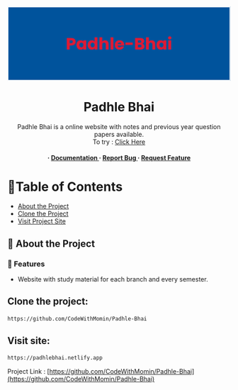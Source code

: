 <div align='center'>

<a href="https://padhlebhai.netlify.app"><img src="/icons/banner.png"></a>

<h1>Padhle Bhai </h1>
<p>Padhle Bhai is a online website with notes and previous year question papers available. <br>To try : <a href="https://padhlebhai.netlify.app">Click Here</a></p>

<h4> <span> · </span> <a href="#"> Documentation </a> <span> · </span> <a href="#"> Report Bug </a> <span> · </span> <a href="#"> Request Feature </a> </h4>

</div>

# :notebook_with_decorative_cover:Table of Contents

- [About the Project](#star2-about-the-project)
- [Clone the Project](#Clone-the-project)
- [Visit Project Site](#Visit-site)

## :star2: About the Project

### :dart: Features

- Website with study material for each branch and every semester.

## Clone the project:

```bash
https://github.com/CodeWithMomin/Padhle-Bhai
```

## Visit site:

```bash
https://padhlebhai.netlify.app
```

Project Link : [https://github.com/CodeWithMomin/Padhle-Bhai](https://github.com/CodeWithMomin/Padhle-Bhai)
